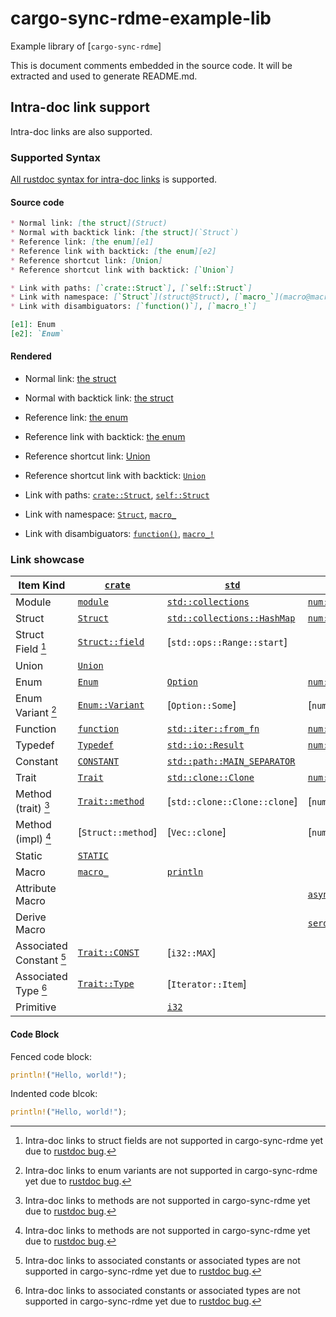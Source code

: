 <!-- cargo-sync-rdme title [[ -->
# cargo-sync-rdme-example-lib
<!-- cargo-sync-rdme ]] -->
<!-- cargo-sync-rdme badge -->
<!-- cargo-sync-rdme rustdoc [[ -->
Example library of \[`cargo-sync-rdme`\]

This is document comments embedded in the source code.
It will be extracted and used to generate README.md.

## Intra-doc link support

Intra-doc links are also supported.

### Supported Syntax

[All rustdoc syntax for intra-doc links](https://doc.rust-lang.org/rustdoc/write-documentation/linking-to-items-by-name.html) is supported.

#### Source code

````markdown
* Normal link: [the struct](Struct)
* Normal with backtick link: [the struct](`Struct`)
* Reference link: [the enum][e1]
* Reference link with backtick: [the enum][e2]
* Reference shortcut link: [Union]
* Reference shortcut link with backtick: [`Union`]

* Link with paths: [`crate::Struct`], [`self::Struct`]
* Link with namespace: [`Struct`](struct@Struct), [`macro_`](macro@macro_)
* Link with disambiguators: [`function()`], [`macro_!`]

[e1]: Enum
[e2]: `Enum`
````

#### Rendered

* Normal link: [the struct](https://gifnksm.github.io/cargo-sync-rdme/cargo_sync_rdme_example_lib/struct.Struct.html)

* Normal with backtick link: [the struct](https://gifnksm.github.io/cargo-sync-rdme/cargo_sync_rdme_example_lib/struct.Struct.html)

* Reference link: [the enum](https://gifnksm.github.io/cargo-sync-rdme/cargo_sync_rdme_example_lib/enum.Enum.html)

* Reference link with backtick: [the enum](https://gifnksm.github.io/cargo-sync-rdme/cargo_sync_rdme_example_lib/enum.Enum.html)

* Reference shortcut link: [Union](https://gifnksm.github.io/cargo-sync-rdme/cargo_sync_rdme_example_lib/union.Union.html)

* Reference shortcut link with backtick: [`Union`](https://gifnksm.github.io/cargo-sync-rdme/cargo_sync_rdme_example_lib/union.Union.html)

* Link with paths: [`crate::Struct`](https://gifnksm.github.io/cargo-sync-rdme/cargo_sync_rdme_example_lib/struct.Struct.html), [`self::Struct`](https://gifnksm.github.io/cargo-sync-rdme/cargo_sync_rdme_example_lib/struct.Struct.html)

* Link with namespace: [`Struct`](https://gifnksm.github.io/cargo-sync-rdme/cargo_sync_rdme_example_lib/struct.Struct.html), [`macro_`](https://gifnksm.github.io/cargo-sync-rdme/cargo_sync_rdme_example_lib/macro.macro_.html)

* Link with disambiguators: [`function()`](https://gifnksm.github.io/cargo-sync-rdme/cargo_sync_rdme_example_lib/fn.function.html), [`macro_!`](https://gifnksm.github.io/cargo-sync-rdme/cargo_sync_rdme_example_lib/macro.macro_.html)

### Link showcase

|Item Kind|[`crate`](https://gifnksm.github.io/cargo-sync-rdme/cargo_sync_rdme_example_lib/index.html)|[`std`](https://doc.rust-lang.org/nightly/std/index.html)|External Crate|
|---------|-------|-----|--------------|
|Module|[`module`](https://gifnksm.github.io/cargo-sync-rdme/cargo_sync_rdme_example_lib/module/index.html)|[`std::collections`](https://doc.rust-lang.org/nightly/std/collections/index.html)|[`num::bigint`](https://docs.rs/num/0.4/num/bigint/index.html)|
|Struct|[`Struct`](https://gifnksm.github.io/cargo-sync-rdme/cargo_sync_rdme_example_lib/struct.Struct.html)|[`std::collections::HashMap`](https://doc.rust-lang.org/nightly/std/collections/hash/map/struct.HashMap.html)|[`num::bigint::BigInt`](https://docs.rs/num-bigint/0.4/num_bigint/bigint/struct.BigInt.html)|
|Struct Field [^1]|[`Struct::field`](https://gifnksm.github.io/cargo-sync-rdme/cargo_sync_rdme_example_lib/struct.Struct.html#structfield.field)|\[`std::ops::Range::start`\]||
|Union|[`Union`](https://gifnksm.github.io/cargo-sync-rdme/cargo_sync_rdme_example_lib/union.Union.html)|||
|Enum|[`Enum`](https://gifnksm.github.io/cargo-sync-rdme/cargo_sync_rdme_example_lib/enum.Enum.html)|[`Option`](https://doc.rust-lang.org/nightly/core/option/enum.Option.html)|[`num::traits::FloatErrorKind`](https://docs.rs/num-traits/0.2/num_traits/enum.FloatErrorKind.html)|
|Enum Variant [^2]|[`Enum::Variant`](https://gifnksm.github.io/cargo-sync-rdme/cargo_sync_rdme_example_lib/enum.Enum.html#variant.Variant)|\[`Option::Some`\]|\[`num::traits::FloatErrorKind::Empty`\]|
|Function|[`function`](https://gifnksm.github.io/cargo-sync-rdme/cargo_sync_rdme_example_lib/fn.function.html)|[`std::iter::from_fn`](https://doc.rust-lang.org/nightly/core/iter/sources/from_fn/fn.from_fn.html)|[`num::abs`](https://docs.rs/num-traits/0.2/num_traits/sign/fn.abs.html)|
|Typedef|[`Typedef`](https://gifnksm.github.io/cargo-sync-rdme/cargo_sync_rdme_example_lib/type.Typedef.html)|[`std::io::Result`](https://doc.rust-lang.org/nightly/std/io/error/type.Result.html)|[`num::BigRational`](https://docs.rs/num-rational/0.4/num_rational/type.BigRational.html)|
|Constant|[`CONSTANT`](https://gifnksm.github.io/cargo-sync-rdme/cargo_sync_rdme_example_lib/constant.CONSTANT.html)|[`std::path::MAIN_SEPARATOR`](https://doc.rust-lang.org/nightly/std/path/constant.MAIN_SEPARATOR.html)||
|Trait|[`Trait`](https://gifnksm.github.io/cargo-sync-rdme/cargo_sync_rdme_example_lib/trait.Trait.html)|[`std::clone::Clone`](https://doc.rust-lang.org/nightly/core/clone/trait.Clone.html)|[`num::Num`](https://docs.rs/num-traits/0.2/num_traits/trait.Num.html)|
|Method (trait) [^3]|[`Trait::method`](https://gifnksm.github.io/cargo-sync-rdme/cargo_sync_rdme_example_lib/Trait/fn.method.html)|\[`std::clone::Clone::clone`\]|\[`num::Num::from_str_radix`\]|
|Method (impl) [^3]|\[`Struct::method`\]|\[`Vec::clone`\]|\[`num::bigint::BigInt::from_str_radix`\]|
|Static|[`STATIC`](https://gifnksm.github.io/cargo-sync-rdme/cargo_sync_rdme_example_lib/static.STATIC.html)|||
|Macro|[`macro_`](https://gifnksm.github.io/cargo-sync-rdme/cargo_sync_rdme_example_lib/macro.macro_.html)|[`println`](https://doc.rust-lang.org/nightly/std/macro.println.html)||
|Attribute Macro|||[`async_trait::async_trait`](https://docs.rs/async-trait/0.1.80/async_trait/attr.async_trait.html)|
|Derive Macro|||[`serde::Serialize`](https://docs.rs/serde_derive/1.0.198/serde_derive/derive.Serialize.html)|
|Associated Constant [^4]|[`Trait::CONST`](https://gifnksm.github.io/cargo-sync-rdme/cargo_sync_rdme_example_lib/trait.Trait.html#associatedconstant.CONST)|\[`i32::MAX`\]||
|Associated Type [^4]|[`Trait::Type`](https://gifnksm.github.io/cargo-sync-rdme/cargo_sync_rdme_example_lib/trait.Trait.html#associatedtype.Type)|\[`Iterator::Item`\]||
|Primitive||[`i32`](https://doc.rust-lang.org/nightly/std/primitive.i32.html)||

[^1]: Intra-doc links to struct fields are not supported in cargo-sync-rdme yet due to [rustdoc bug].

[^2]: Intra-doc links to enum variants are not supported in cargo-sync-rdme yet due to [rustdoc bug].

[^3]: Intra-doc links to methods are not supported in cargo-sync-rdme yet due to [rustdoc bug].

[^4]: Intra-doc links to associated constants or associated types are not supported in cargo-sync-rdme yet due to [rustdoc bug].

#### Code Block

Fenced code block:

````rust
println!("Hello, world!");
````

Indented code blcok:

````rust
println!("Hello, world!");

````

[rustdoc bug]: https://github.com/rust-lang/rust/issues/101687
<!-- cargo-sync-rdme ]] -->

